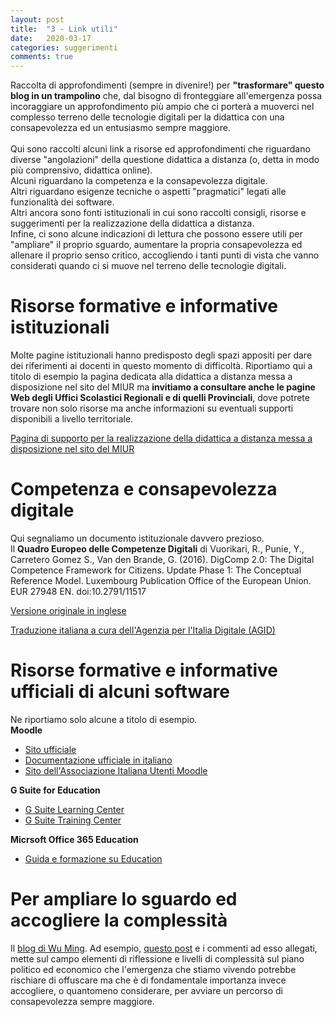 ```yaml
---
layout: post
title:  "3 - Link utili"
date:   2020-03-17 
categories: suggerimenti
comments: true
---
```


Raccolta di approfondimenti (sempre in divenire!) per **"trasformare" questo blog in un trampolino** che, dal bisogno di fronteggiare all'emergenza possa incoraggiare un approfondimento più ampio che ci porterà a muoverci nel complesso terreno delle tecnologie digitali per la didattica con una consapevolezza ed un entusiasmo sempre maggiore.
<br>
<br>
Qui sono raccolti alcuni link a risorse ed approfondimenti che riguardano diverse "angolazioni" della questione didattica a distanza (o, detta in modo più comprensivo, didattica online).<br>
Alcuni riguardano la competenza e la consapevolezza digitale. <br>
Altri riguardano esigenze tecniche o aspetti "pragmatici" legati alle funzionalità dei software.<br>Altri ancora sono fonti istituzionali in cui sono raccolti consigli, risorse e suggerimenti per la realizzazione della didattica a distanza.<br>
Infine, ci sono alcune indicazioni di lettura che possono essere utili per "ampliare" il proprio sguardo, aumentare la propria consapevolezza ed allenare il proprio senso critico, accogliendo i tanti punti di vista che vanno considerati quando ci si muove nel terreno delle tecnologie digitali.


# Risorse formative e informative istituzionali 
Molte pagine istituzionali hanno predisposto degli spazi appositi per dare dei riferimenti ai docenti in questo momento di difficoltà. 
Riportiamo qui a titolo di esempio la pagina dedicata alla didattica a distanza messa a disposizione nel sito del MIUR ma **invitiamo a consultare anche le pagine Web degli Uffici Scolastici Regionali e di quelli Provinciali**, dove potrete trovare non solo risorse ma anche informazioni su eventuali supporti disponibili a livello territoriale.

[Pagina di supporto per la realizzazione della didattica a distanza messa a disposizione nel sito del MIUR](https://www.istruzione.it/coronavirus/didattica-a-distanza.html)


# Competenza e consapevolezza digitale
Qui segnaliamo un documento istituzionale davvero prezioso. <br>
Il **Quadro Europeo delle Competenze Digitali** di
Vuorikari, R., Punie, Y., Carretero Gomez S., Van den Brande, G. (2016). DigComp 2.0: The Digital
Competence Framework for Citizens. Update Phase 1: The Conceptual Reference Model. Luxembourg Publication
Office of the European Union. EUR 27948 EN. doi:10.2791/11517

[Versione originale in inglese](https://ec.europa.eu/jrc/en/digcomp/digital-competence-framework)

[Traduzione italiana a cura dell'Agenzia per l'Italia Digitale (AGID)](https://competenze-digitali-docs.readthedocs.io/it/latest/doc/competenze_di_base/Intro_Modello_Europeo_DigComp_2_1.html)  


# Risorse formative e informative ufficiali di alcuni software
Ne riportiamo solo alcune a titolo di esempio. <br>
**Moodle**
* [Sito ufficiale](https://moodle.org/?lang=it)
* [Documentazione ufficiale in italiano](https://docs.moodle.org/35/it/Pagina_principale)
* [Sito dell'Associazione Italiana Utenti Moodle](https://www.aium.it/)

**G Suite for Education**
* [G Suite Learning Center](https://support.google.com/a/users/?hl=it#topic=9296556)
* [G Suite Training Center](https://teachercenter.withgoogle.com/training)

**Micrsoft Office 365 Education**
* [Guida e formazione su Education](https://support.office.com/it-it/education)


# Per ampliare lo sguardo ed accogliere la complessità
Il [blog di Wu Ming](https://www.wumingfoundation.com/giap/). Ad esempio, [questo post](https://www.wumingfoundation.com/giap/2020/03/degoogling/) e i commenti ad esso allegati, mette sul campo elementi di riflessione e livelli di complessità sul piano politico ed economico che l'emergenza che stiamo vivendo potrebbe rischiare di offuscare ma che è di fondamentale importanza invece accogliere, o quantomeno considerare, per avviare un percorso di consapevolezza sempre maggiore. 

